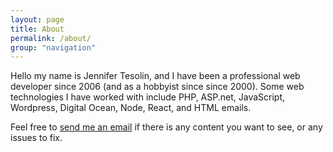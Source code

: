 ```yaml
---
layout: page
title: About
permalink: /about/
group: "navigation"
---
```


Hello my name is Jennifer Tesolin, and I have been a professional web developer since 2006 (and as a hobbyist since since 2000). Some web technologies I have worked with include PHP, ASP.net, JavaScript, Wordpress, Digital Ocean, Node, React, and HTML emails.

Feel free to [send me an email](mailto:me@jenntesolin.com) if there is any content you want to see, or any issues to fix.
